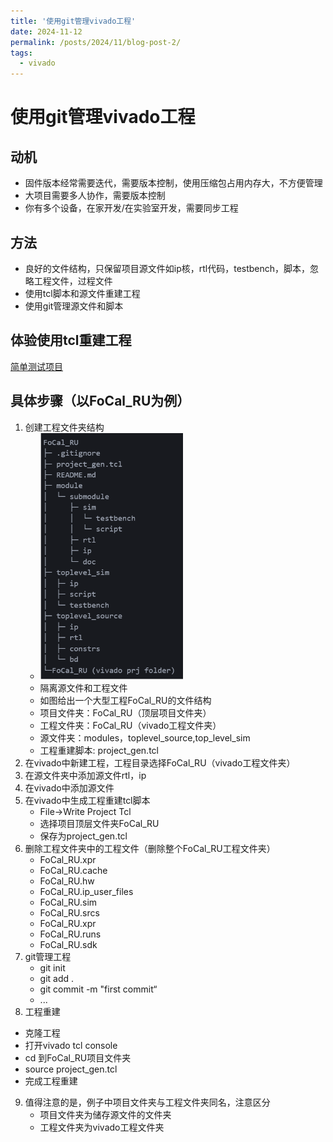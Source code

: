```yaml
---
title: '使用git管理vivado工程'
date: 2024-11-12
permalink: /posts/2024/11/blog-post-2/
tags:
  - vivado
---
```

# 使用git管理vivado工程
## 动机
* 固件版本经常需要迭代，需要版本控制，使用压缩包占用内存大，不方便管理
* 大项目需要多人协作，需要版本控制
* 你有多个设备，在家开发/在实验室开发，需要同步工程
## 方法
* 良好的文件结构，只保留项目源文件如ip核，rtl代码，testbench，脚本，忽略工程文件，过程文件
* 使用tcl脚本和源文件重建工程
* 使用git管理源文件和脚本
## 体验使用tcl重建工程
[简单测试项目](https://github.com/ShoulongLinn/vivado_git)
## 具体步骤（以FoCal_RU为例）
1. 创建工程文件夹结构
   * <img src="../images/folderstructure.png" width="50%">   
   * 隔离源文件和工程文件
   * 如图给出一个大型工程FoCal_RU的文件结构
   * 项目文件夹：FoCal_RU（顶层项目文件夹）
   * 工程文件夹：FoCal_RU（vivado工程文件夹）
   * 源文件夹：modules，toplevel_source,top_level_sim
   * 工程重建脚本: project_gen.tcl
2. 在vivado中新建工程，工程目录选择FoCal_RU（vivado工程文件夹）
3. 在源文件夹中添加源文件rtl，ip
4. 在vivado中添加源文件
5. 在vivado中生成工程重建tcl脚本
   * File->Write Project Tcl
   * 选择项目顶层文件夹FoCal_RU
   * 保存为project_gen.tcl
6. 删除工程文件夹中的工程文件（删除整个FoCal_RU工程文件夹）
     * FoCal_RU.xpr
     * FoCal_RU.cache
     * FoCal_RU.hw
     * FoCal_RU.ip_user_files
     * FoCal_RU.sim
     * FoCal_RU.srcs
     * FoCal_RU.xpr
     * FoCal_RU.runs
     * FoCal_RU.sdk
7. git管理工程
    * git init
    * git add .
    * git commit -m "first commit“
    * ...
8. 工程重建
  * 克隆工程
  * 打开vivado tcl console
  * cd 到FoCal_RU项目文件夹
  * source project_gen.tcl
  * 完成工程重建
9. 值得注意的是，例子中项目文件夹与工程文件夹同名，注意区分
    * 项目文件夹为储存源文件的文件夹
    * 工程文件夹为vivado工程文件夹
